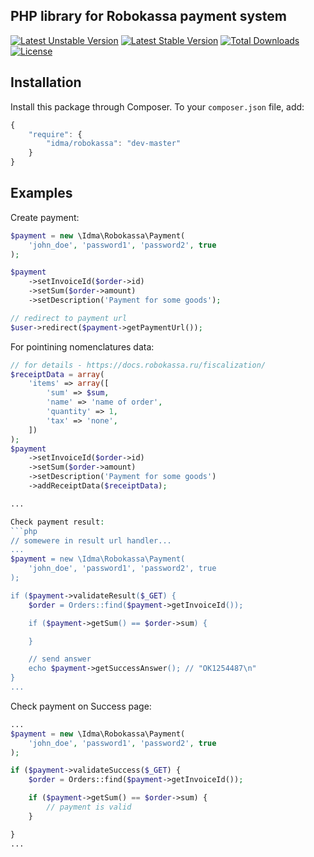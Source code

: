 ## PHP library for Robokassa payment system

[![Latest Unstable Version](https://poser.pugx.org/idma/robokassa/v/unstable.svg)](https://packagist.org/packages/idma/robokassa)
[![Latest Stable Version](https://poser.pugx.org/idma/robokassa/v/stable.svg)](https://packagist.org/packages/idma/robokassa)
[![Total Downloads](https://poser.pugx.org/idma/robokassa/downloads.svg)](https://packagist.org/packages/idma/robokassa)
[![License](https://poser.pugx.org/idma/robokassa/license.svg)](https://packagist.org/packages/idma/robokassa)

## Installation

Install this package through Composer. To your `composer.json` file, add:
```js
{
    "require": {
        "idma/robokassa": "dev-master"
    }
}
```

## Examples

Create payment:
```php
$payment = new \Idma\Robokassa\Payment(
    'john_doe', 'password1', 'password2', true
);

$payment
    ->setInvoiceId($order->id)
    ->setSum($order->amount)
    ->setDescription('Payment for some goods');

// redirect to payment url
$user->redirect($payment->getPaymentUrl());
```
For pointining nomenclatures data:
```php
// for details - https://docs.robokassa.ru/fiscalization/
$receiptData = array(
    'items' => array([
        'sum' => $sum,
        'name' => 'name of order',
        'quantity' => 1,
        'tax' => 'none',
    ])
);
$payment
    ->setInvoiceId($order->id)
    ->setSum($order->amount)
    ->setDescription('Payment for some goods')
    ->addReceiptData($receiptData);

...

Check payment result:
```php
// somewere in result url handler...
...
$payment = new \Idma\Robokassa\Payment(
    'john_doe', 'password1', 'password2', true
);

if ($payment->validateResult($_GET) {
    $order = Orders::find($payment->getInvoiceId());

    if ($payment->getSum() == $order->sum) {

    }

    // send answer
    echo $payment->getSuccessAnswer(); // "OK1254487\n"
}
...
```

Check payment on Success page:
```php
...
$payment = new \Idma\Robokassa\Payment(
    'john_doe', 'password1', 'password2', true
);

if ($payment->validateSuccess($_GET) {
    $order = Orders::find($payment->getInvoiceId());

    if ($payment->getSum() == $order->sum) {
        // payment is valid
    }

}
...
```
